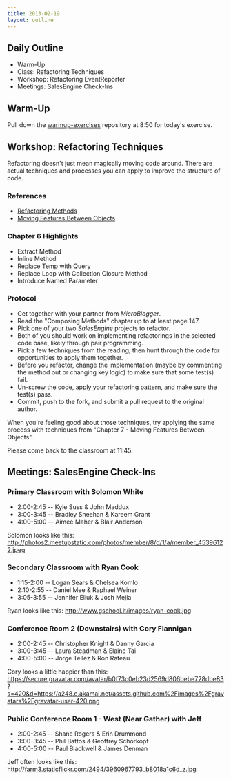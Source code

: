 ```yaml
---
title: 2013-02-19
layout: outline
---
```


## Daily Outline

* Warm-Up
* Class: Refactoring Techniques
* Workshop: Refactoring EventReporter
* Meetings: SalesEngine Check-Ins

## Warm-Up

Pull down the [warmup-exercises](https://github.com/JumpstartLab/warmup-exercises) repository at 8:50 for today's exercise.

## Workshop: Refactoring Techniques

Refactoring doesn't just mean magically moving code around. There are actual techniques and processes you can apply to improve the structure of code.

### References

* [Refactoring Methods](http://dl.dropbox.com/u/69001/Refactoring/Refactoring%20-%20Chapter%206.pdf)
* [Moving Features Between Objects](http://dl.dropbox.com/u/69001/Refactoring/Refactoring%20-%20Chapter%207.pdf)

### Chapter 6 Highlights

* Extract Method
* Inline Method
* Replace Temp with Query
* Replace Loop with Collection Closure Method
* Introduce Named Parameter

### Protocol

* Get together with your partner from *MicroBlogger*.
* Read the "Composing Methods" chapter up to at least page 147.
* Pick one of your two *SalesEngine* projects to refactor.
* Both of you should work on implementing refactorings in the selected code base, likely through pair programming.
* Pick a few techniques from the reading, then hunt through the code for opportunities to apply them together.
* Before you refactor, change the implementation (maybe by commenting the method out or changing key logic) to make sure that some test(s) fail.
* Un-screw the code, apply your refactoring pattern, and make sure the test(s) pass.
* Commit, push to the fork, and submit a pull request to the original author.

When you're feeling good about those techniques, try applying the same process with techniques from "Chapter 7 - Moving Features Between Objects".

Please come back to the classroom at 11:45.

## Meetings: SalesEngine Check-Ins

### Primary Classroom with Solomon White

* 2:00-2:45 -- Kyle Suss & John Maddux
* 3:00-3:45 -- Bradley Sheehan & Kareem Grant
* 4:00-5:00 -- Aimee Maher & Blair Anderson

Solomon looks like this: http://photos2.meetupstatic.com/photos/member/8/d/1/a/member_45396122.jpeg

### Secondary Classroom with Ryan Cook

* 1:15-2:00 -- Logan Sears & Chelsea Komlo
* 2:10-2:55 -- Daniel Mee & Raphael Weiner
* 3:05-3:55 -- Jennifer Eliuk & Josh Mejia

Ryan looks like this: http://www.gschool.it/images/ryan-cook.jpg

### Conference Room 2 (Downstairs) with Cory Flannigan

* 2:00-2:45 -- Christopher Knight & Danny Garcia
* 3:00-3:45 -- Laura Steadman & Elaine Tai
* 4:00-5:00 -- Jorge Tellez & Ron Rateau

Cory looks a little happier than this: https://secure.gravatar.com/avatar/b0f73c0eb23d2569d806bebe728dbe83?s=420&d=https://a248.e.akamai.net/assets.github.com%2Fimages%2Fgravatars%2Fgravatar-user-420.png

### Public Conference Room 1 - West (Near Gather) with Jeff 

* 2:00-2:45 -- Shane Rogers & Erin Drummond
* 3:00-3:45 -- Phil Battos & Geoffrey Schorkopf
* 4:00-5:00 -- Paul Blackwell & James Denman

Jeff often looks like this: http://farm3.staticflickr.com/2494/3960967793_b8018a1c6d_z.jpg
